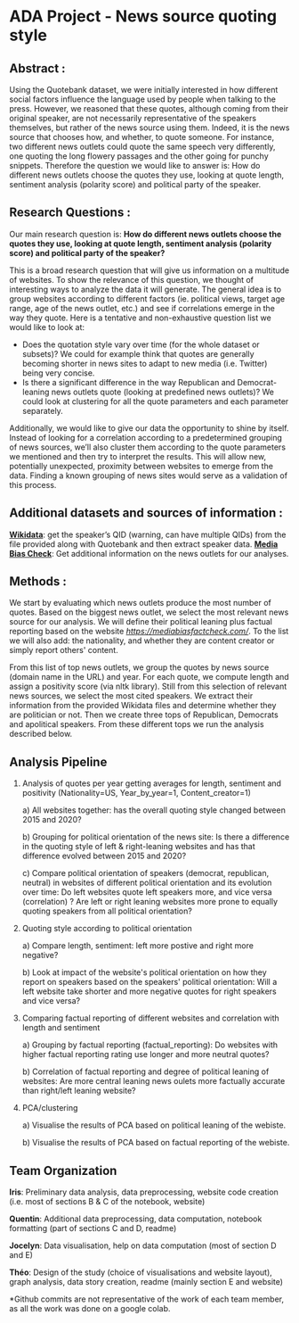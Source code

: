  # ADA Project - News source quoting style

## **Abstract :** 
Using the Quotebank dataset, we were initially interested in how different social factors influence the language used by people when talking to the press. However, we reasoned that these quotes, although coming from their original speaker, are not necessarily representative of the speakers themselves, but rather of the news source using them. Indeed, it is the news source that chooses how, and whether, to quote someone. For instance, two different news outlets could quote the same speech very differently, one quoting the long flowery passages and the other going for punchy snippets. Therefore the question we would like to answer is: How do different news outlets choose the quotes they use, looking at quote length, sentiment analysis (polarity score) and political party of the speaker. 


## **Research Questions :**

Our main research question is:
__How do different news outlets choose the quotes they use, looking at quote length, sentiment analysis (polarity score) and political party of the speaker?__

This is a broad research question that will give us information on a multitude of websites. To show the relevance of this question, we thought of interesting ways to analyze the data it will generate. The general idea is to group websites according to different factors (ie. political views, target age range, age of the news outlet, etc.) and see if correlations emerge in the way they quote. Here is a tentative and non-exhaustive question list we would like to look at:

* Does the quotation style vary over time (for the whole dataset or subsets)? We could for example think that quotes are generally becoming shorter in news sites to adapt to new media (i.e. Twitter) being very concise. 
* Is there a significant difference in the way Republican and Democrat-leaning news outlets quote (looking at predefined news outlets)? We could look at clustering for all the quote parameters and each parameter separately.

Additionally, we would like to give our data the opportunity to shine by itself. Instead of looking for a correlation according to a predetermined grouping of news sources, we’ll also cluster them according to the quote parameters we mentioned and then try to interpret the results. This will allow new, potentially unexpected, proximity between websites to emerge from the data. Finding a known grouping of news sites would serve as a validation of this process.

## **Additional datasets and sources of information :**

**[Wikidata](https://www.wikidata.org/wiki/Wikidata:Main_Page)**: get the speaker’s QID (warning, can have multiple QIDs) from the file provided along with Quotebank and then extract speaker data.
**[Media Bias Check](https://mediabiasfactcheck.com/)**: Get additional information on the news outlets for our analyses.
 
## **Methods :**

  We start by evaluating which news outlets produce the most number of quotes. Based on the biggest news outlet, we select the most relevant news source for our analysis. We will define their political leaning plus factual reporting based on the website _https://mediabiasfactcheck.com/_. To the list we will also add: the nationality, and whether they are content creator or simply report others' content.

  From this list of top news outlets, we group the quotes by news source (domain name in the URL) and year. For each quote, we compute length and assign a positivity score (via nltk library).
  Still from this selection of relevant news sources, we select the most cited speakers. We extract their information from the provided Wikidata files and determine whether they are politician or not. Then we create three tops of Republican, Democrats and apolitical speakers. From these different tops we run the analysis described below. 


 ## **Analysis Pipeline**
 1. Analysis of quotes per year getting averages for length, sentiment and positivity (Nationality=US, Year_by_year=1, Content_creator=1)
 
     a) All websites together: has the overall quoting style changed between 2015 and 2020?
         
     b) Grouping for political orientation of the news site: Is there a difference in the quoting style of left & right-leaning websites and has that difference evolved between 2015 and 2020? 
         
     c) Compare political orientation of speakers (democrat, republican, neutral) in websites of different political orientation and its evolution over time: Do left websites quote left speakers more, and vice versa (correlation) ? Are left or right leaning websites more prone to equally quoting speakers from all political orientation?   
         
 2. Quoting style according to political orientation
     
     a) Compare length, sentiment: left more postive and right more negative?

     b) Look at impact of the website's political orientation on how they report on speakers based on the speakers' political orientation: Will a left website take shorter and more negative quotes for right speakers and vice versa?
    
 3. Comparing factual reporting of different websites and correlation with length and sentiment
 
    a) Grouping by factual reporting (factual_reporting): Do websites with higher factual reporting rating use longer and more neutral quotes?
         
    b) Correlation of factual reporting and degree of political leaning of websites: Are more central leaning news oulets more factually accurate than right/left leaning website?
        
4. PCA/clustering

    a) Visualise the results of PCA based on political leaning of the webiste.

    b) Visualise the results of PCA based on factual reporting of the webiste.

## **Team Organization**

**Iris**: Preliminary data analysis, data preprocessing, website code creation (i.e. most of sections B & C of the notebook, website)

**Quentin**: Additional data preprocessing, data computation, notebook formatting (part of sections C and D, readme)
 
**Jocelyn**: Data visualisation, help on data computation (most of section D and E)

**Théo**: Design of the study (choice of visualisations and website layout), graph analysis, data story creation, readme (mainly section E and website)
     
*Github commits are not representative of the work of each team member, as all the work was done on a google colab.
